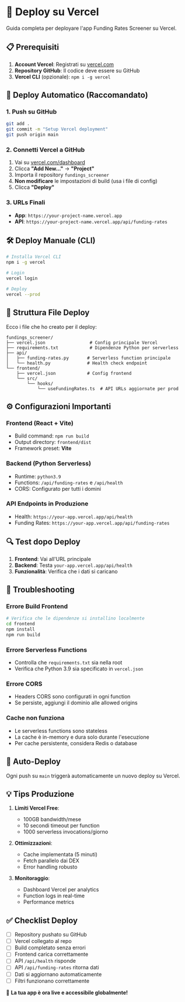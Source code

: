 # 🚀 Deploy su Vercel

Guida completa per deployare l'app Funding Rates Screener su Vercel.

## 📋 Prerequisiti

1. **Account Vercel**: Registrati su [vercel.com](https://vercel.com)
2. **Repository GitHub**: Il codice deve essere su GitHub
3. **Vercel CLI** (opzionale): `npm i -g vercel`

## 🔧 Deploy Automatico (Raccomandato)

### 1. **Push su GitHub**
```bash
git add .
git commit -m "Setup Vercel deployment"
git push origin main
```

### 2. **Connetti Vercel a GitHub**
1. Vai su [vercel.com/dashboard](https://vercel.com/dashboard)
2. Clicca **"Add New..."** → **"Project"**
3. Importa il repository `fundings_screener`
4. **Non modificare** le impostazioni di build (usa i file di config)
5. Clicca **"Deploy"**

### 3. **URLs Finali**
- **App**: `https://your-project-name.vercel.app`
- **API**: `https://your-project-name.vercel.app/api/funding-rates`

## 🛠️ Deploy Manuale (CLI)

```bash
# Installa Vercel CLI
npm i -g vercel

# Login
vercel login

# Deploy
vercel --prod
```

## 📁 Struttura File Deploy

Ecco i file che ho creato per il deploy:

```
fundings_screener/
├── vercel.json                 # Config principale Vercel
├── requirements.txt            # Dipendenze Python per serverless
├── api/
│   ├── funding-rates.py       # Serverless function principale
│   └── health.py              # Health check endpoint
└── frontend/
    ├── vercel.json            # Config frontend
    └── src/
        └── hooks/
            └── useFundingRates.ts  # API URLs aggiornate per prod
```

## ⚙️ Configurazioni Importanti

### **Frontend (React + Vite)**
- Build command: `npm run build`
- Output directory: `frontend/dist`
- Framework preset: **Vite**

### **Backend (Python Serverless)**
- Runtime: `python3.9`
- Functions: `/api/funding-rates` e `/api/health`
- CORS: Configurato per tutti i domini

### **API Endpoints in Produzione**
- Health: `https://your-app.vercel.app/api/health`
- Funding Rates: `https://your-app.vercel.app/api/funding-rates`

## 🔍 Test dopo Deploy

1. **Frontend**: Vai all'URL principale
2. **Backend**: Testa `your-app.vercel.app/api/health`
3. **Funzionalità**: Verifica che i dati si caricano

## 🐛 Troubleshooting

### **Errore Build Frontend**
```bash
# Verifica che le dipendenze si installino localmente
cd frontend
npm install
npm run build
```

### **Errore Serverless Functions**
- Controlla che `requirements.txt` sia nella root
- Verifica che Python 3.9 sia specificato in `vercel.json`

### **Errore CORS**
- Headers CORS sono configurati in ogni function
- Se persiste, aggiungi il dominio alle allowed origins

### **Cache non funziona**
- Le serverless functions sono stateless
- La cache è in-memory e dura solo durante l'esecuzione
- Per cache persistente, considera Redis o database

## 🔄 Auto-Deploy

Ogni push su `main` triggerà automaticamente un nuovo deploy su Vercel.

## 💡 Tips Produzione

1. **Limiti Vercel Free**:
   - 100GB bandwidth/mese
   - 10 secondi timeout per function
   - 1000 serverless invocations/giorno

2. **Ottimizzazioni**:
   - Cache implementata (5 minuti)
   - Fetch parallelo dai DEX
   - Error handling robusto

3. **Monitoraggio**:
   - Dashboard Vercel per analytics
   - Function logs in real-time
   - Performance metrics

## ✅ Checklist Deploy

- [ ] Repository pushato su GitHub
- [ ] Vercel collegato al repo
- [ ] Build completato senza errori
- [ ] Frontend carica correttamente
- [ ] API `/api/health` risponde
- [ ] API `/api/funding-rates` ritorna dati
- [ ] Dati si aggiornano automaticamente
- [ ] Filtri funzionano correttamente

🎉 **La tua app è ora live e accessibile globalmente!**